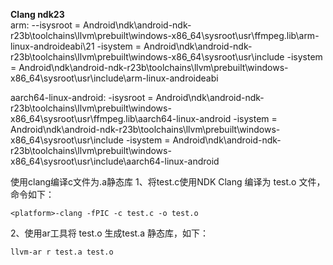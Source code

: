 **Clang ndk23**  
arm:
--isysroot = Android\ndk\android-ndk-r23b\toolchains\llvm\prebuilt\windows-x86_64\sysroot\usr\ffmpeg.lib\arm-linux-androideabi\21
-isystem = Android\ndk\android-ndk-r23b\toolchains\llvm\prebuilt\windows-x86_64\sysroot\usr\include
-isystem = Android\ndk\android-ndk-r23b\toolchains\llvm\prebuilt\windows-x86_64\sysroot\usr\include\arm-linux-androideabi

aarch64-linux-android:
-isysroot = Android\ndk\android-ndk-r23b\toolchains\llvm\prebuilt\windows-x86_64\sysroot\usr\ffmpeg.lib\aarch64-linux-android
-isystem = Android\ndk\android-ndk-r23b\toolchains\llvm\prebuilt\windows-x86_64\sysroot\usr\include
-isystem = Android\ndk\android-ndk-r23b\toolchains\llvm\prebuilt\windows-x86_64\sysroot\usr\include\aarch64-linux-android

使用clang编译c文件为.a静态库
1、将test.c使用NDK Clang 编译为 test.o 文件，命令如下：
```
<platform>-clang -fPIC -c test.c -o test.o
```
2、使用ar工具将 test.o 生成test.a 静态库，如下：
```
llvm-ar r test.a test.o
```

